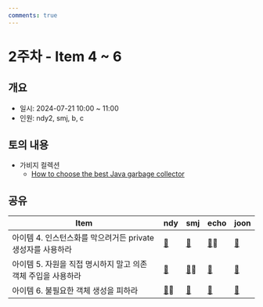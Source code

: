 ```yaml
---
comments: true
---
```

# 2주차 - Item 4 ~ 6

## 개요

- 일시: 2024-07-21 10:00 ~ 11:00
- 인원: ndy2, smj, b, c

## 토의 내용

- 가비지 컬렉션
  - [How to choose the best Java garbage collector](https://developers.redhat.com/articles/2021/11/02/how-choose-best-java-garbage-collector#)

## 공유

| Item                                  | ndy                              | smj | echo                                | joon   |
| ------------------------------------- | -------------------------------- | --- |-------------------------------------| --- |
| 아이템 4. 인스턴스화를 막으려거든 private 생성자를 사용하라 | [📄](../chapter02/item04/ndy.md) | [📄](https://shinminjin.github.io/posts/item4/) | [📄](../chapter02/item04/sudong.md)📢 | [📄](https://app.gitbook.com/o/f1ibWIOWJeUMovCa39QR/s/fV6clXG953LqFieNgWUf/books/effective-java/item-4.-enforce-noninstantiability-with-a-private-constructor)    |
| 아이템 5. 자원을 직접 명시하지 말고 의존 객체 주입을 사용하라  | [📄](../chapter02/item05/ndy.md) | [📄](https://shinminjin.github.io/posts/item5/)📢 | [📄](../chapter02/item05/sudong.md) | [📄](https://app.gitbook.com/o/f1ibWIOWJeUMovCa39QR/s/fV6clXG953LqFieNgWUf/books/effective-java/item-5.-prefer-dependency-injection-to-hardwiring-resources)    |
| 아이템 6. 불필요한 객체 생성을 피하라                | [📄](../chapter02/item06/ndy.md)📢 | [📄](https://shinminjin.github.io/posts/item6/) | [📄](../chapter02/item06/sudong.md) | [📄](https://app.gitbook.com/o/f1ibWIOWJeUMovCa39QR/s/fV6clXG953LqFieNgWUf/books/effective-java/item-6.-avoid-creating-unnecessary-objects)    |

